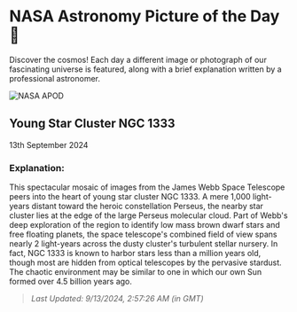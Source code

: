 
  # NASA Astronomy Picture of the Day 🌌

  Discover the cosmos! Each day a different image or photograph of our fascinating universe is featured, along with a brief explanation written by a professional astronomer.

![NASA APOD](https://apod.nasa.gov/apod/image/2409/NGC1333Webb.jpg)

## Young Star Cluster NGC 1333

13th September 2024

### Explanation: 

This spectacular mosaic of images from the James Webb Space Telescope peers into the heart of young star cluster NGC 1333. A mere 1,000 light-years distant toward the heroic constellation Perseus, the nearby star cluster lies at the edge of the large Perseus molecular cloud. Part of Webb's deep exploration of the region to identify low mass brown dwarf stars and free floating planets, the space telescope's combined field of view spans nearly 2 light-years across the dusty cluster's turbulent stellar nursery. In fact, NGC 1333 is known to harbor stars less than a million years old, though most are hidden from optical telescopes by the pervasive stardust. The chaotic environment may be similar to one in which our own Sun formed over 4.5 billion years ago.

> _Last Updated: 9/13/2024, 2:57:26 AM (in GMT)_
